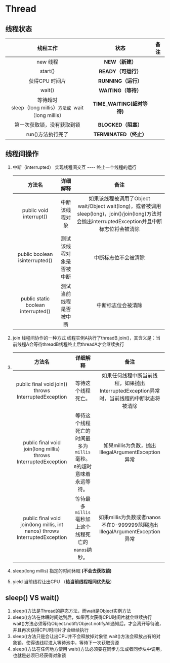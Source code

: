 # Thread

## 线程状态

|                           线程工作                           |            状态            | 备注 |
| :----------------------------------------------------------: | :------------------------: | :--: |
|                           new 线程                           |      **NEW（新建）**       |      |
|                           start()                            |    **READY（可运行）**     |      |
|                        获得CPU 时间片                        |    **RUNNING（运行）**     |      |
|                            wait()                            |    **WAITING（等待）**     |      |
| 等待超时<br />sleep（long millis）`方法或 `wait（long millis） | **TIME_WAITING(超时等待)** |      |
|                  第一次获取锁，没有获取到锁                  |    **BLOCKED（阻塞）**     |      |
|                      run()方法执行完了                       |   **TERMINATED（终止）**   |      |



## 线程间操作

1. 中断（interrupted） 实现线程间交互 ----  终止一个线程的运行

   |               方法名                |         详细解释         |                           **备注**                           |
   | :---------------------------------: | :----------------------: | :----------------------------------------------------------: |
   |       public void interrupt()       |      中断该线程对象      | 如果该线程被调用了Object wait/Object wait(long)，或者被调用sleep(long)，join()/join(long)方法时会抛出interruptedException并且中断标志位将会被清除 |
   |   public boolean isinterrupted()    | 测试该线程对象是否被中断 |                     中断标志位不会被清除                     |
   | public static boolean interrupted() |  测试当前线程是否被中断  |                      中断标志位会被清除                      |

   

2. join    线程间协作的一种方式
   线程实例A执行了threadB.join()，其含义是：当前线程A会等待threadB线程终止后threadA才会继续执行

3. |                            方法名                            |                           详细解释                           |                           **备注**                           |
   | :----------------------------------------------------------: | :----------------------------------------------------------: | :----------------------------------------------------------: |
   |     public final void join() throws InterruptedException     |                      等待这个线程死亡。                      | 如果任何线程中断当前线程，如果抛出InterruptedException异常时，当前线程的中断状态将被清除 |
   | public final void join(long millis) throws InterruptedException | 等待这个线程死亡的时间最多为`millis`毫秒。 `0`的超时意味着永远等待。 |      如果millis为负数，抛出IllegalArgumentException异常      |
   | public final void join(long millis, int nanos) throws InterruptedException |     等待最多`millis`毫秒加上这个线程死亡的`nanos`纳秒。      | 如果millis为负数或者nanos不在0-999999范围抛出IllegalArgumentException异常 |

4.  sleep(long millis)     指定的时间休眠 **(不会去获取锁)**

5. yield
   当前线程让出CPU （**给当前线程相同优先级**）

## sleep() VS wait()

1. sleep()方法是Thread的静态方法，而wait是Object实例方法
2. sleep()方法在休眠时间达到后，如果再次获得CPU时间片就会继续执行
   wait()方法必须等待Object.notift/Object.notifyAll通知后，才会离开等待池，并且再次获得CPU时间片才会继续执行
3. sleep()方法只是会让出CPU并不会释放掉对象锁
   wait()方法会释放占有的对象锁，使得该线程进入等待池中，等待下一次获取资源
4. sleep()方法在任何地方使用
   wait()方法必须要在同步方法或者同步块中调用，也就是必须已经获得对象锁



